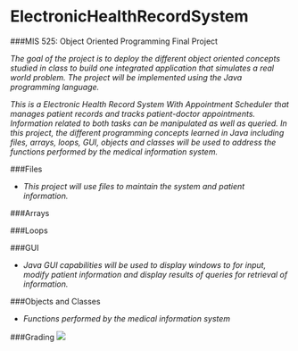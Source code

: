 # ElectronicHealthRecordSystem

###MIS 525:  Object Oriented Programming   Final Project

_The goal of the project is to deploy the different object oriented concepts studied in class to build one integrated application that simulates a real world problem. The project will be implemented using the Java programming language._

_This is a Electronic Health Record System With Appointment Scheduler that manages patient records and tracks patient-doctor appointments. Information related to both tasks can be manipulated as well as queried. In this project, the different programming concepts learned in Java including files, arrays, loops, GUI, objects and classes will be used to address the functions performed by the medical information system._

###Files
*  _This project will use files to maintain the system and patient information._

###Arrays

###Loops

###GUI
*  _Java GUI capabilities will be used to display windows to for input, modify patient information and display results of queries for retrieval of information._

###Objects and Classes
*  _Functions performed by the medical information system_


###Grading
![](http://i.imgur.com/uphy7DZ.png)




